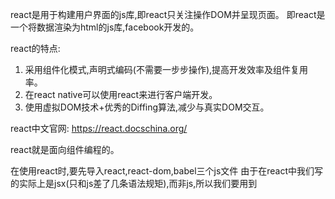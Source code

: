 react是用于构建用户界面的js库,即react只关注操作DOM并呈现页面。
即react是一个将数据渲染为html的js库,facebook开发的。


react的特点:
1. 采用组件化模式,声明式编码(不需要一步步操作),提高开发效率及组件复用率。
2. 在react native可以使用react来进行客户端开发。
3. 使用虚拟DOM技术+优秀的Diffing算法,减少与真实DOM交互。

react中文官网: https://react.docschina.org/

react就是面向组件编程的。

在使用react时,要先导入react,react-dom,babel三个js文件
由于在react中我们写的实际上是jsx(只和js差了几条语法规矩),而非js,所以我们要用到<script>其中的type属性,表示里面不再为js,其值为text/babel。
即 type='text/babel'。

引入react后,全局就多了一个React对象,ReactDOM对象。



react的使用:
1. 创建虚拟DOM
像声明变量一样去创建,并把对应的标签以及相关的内容赋值过去。
如 let VD= <h1>hello</h1> ,这里不加 '' ,因为不是字符串!!!
在该方法中若想换行,只需要将内容用()包裹即可换行。

js中也可以创建虚拟DOM,即 React.creatElement(标签名,标签属性,标签内容)
第一个形参为字符串,第二个形参为对象,第三个也为字符串
注意: 使用该方法时标签内容里面的标签不会生效。

创建的虚拟DOM实际上也就是一个一般对象,且具有的属性极少,远少于真实DOM。

2. 渲染虚拟DOM到页面
语法规范: ReactDOM.render(虚拟DOM,通过DOM获取的容器)
这是替换,而非追加



jsx(全程JavaScript XML)
XML是早期用于存储和传输的数据,后面大部分都是用JSON了。
当往虚拟DOM中传入一个数组时,其会自动去遍历;但虚拟DOM中不能传入对象,会直接无法渲染。

jsx语法规则:
1. 定义虚拟DOM时,无需引号
2. 当标签中混入js表达式时要用 {} 将其包裹
注意: 这里的js表达式不是表示js代码!!!

表达式定义: 一个表达式会产生一个值,可以放在任何一个需要值的地方
像 a,a+b,函数 都是表达式,就算是无返回值函数,也会返回一个undefined。

3. 样式的类名指定不要用class,而要用className
4. 内联样式要用style={{key:value}}的形式去写,复合属性要用到驼峰命名法
5. 虚拟DOM中只能有一个根标签
6. 标签必须闭合,若为单标签,则后面的 / 不可省略(也可以写成双标签形式)
7. 标签首字母:
    (1) 若小写字母开头,则将标签转为html同名标签;若html中无同名标签,则会报错
    (2) 若大写字母开头,React就去渲染对应的组件(函数式组件就去调用,类式组件就去创建实例对象并调用render方法,然后将返回的虚拟DOM转换成真实DOM),若组件没有定义,就会报错


在react中遍历并修改元素时,需要用到数组的map(元素,[索引号])方法,并在函数体中返回修改后的虚拟DOM
注意: 在js表达式中,涉及到的js变量也要用{}包裹起来;同时遍历的时候列表里面都得有一个单独的唯一的key值,用于后面的diff算法。



React面向组件编程
首先,你得会定义组件,定义组件的方式有两种:
1. 函数式组件
即创建一个函数,在该函数中可以直接返回虚拟DOM,然后就可以通过render()直接将该组件渲染到页面即可。
通过render渲染虚拟DOM时,可以通过函数的调用来渲染;也可以通过标签的方式来渲染,即函数名首字母大写,再通过<函数名 />使用
注意: 只有使用标签的方式来渲染时,react才会将该函数视为组件。

jsx中该函数的this为undefined,因为Babel编译后开启了严格模式。


2. 类式组件
也就是创建一个继承于React.Component的类,类名就是组件名。
在该类中,简单的类式组件可以不用写构造方法,但必须要有render()方法,且必须有返回值。

创建完类式组件后,通过ReactDOM.render()渲染时,用标签的形式传入类式组件即可。


在react中推荐使用在创建的虚拟DOM的标签中去绑定事件,当然,虚拟DOM也可以通过传统的方法去获取对应的对象,但需写在渲染为真实DOM的后面,且需用{}包裹。

如<h1 onClick={事件名}></h1>,注意,这里的onClick需采用驼峰命名法,所有的事件都需要这样,且事件回调函数后面不能加(),否则其会先执行里面的代码,并将返回值给onClick。
注意: 当在类里面写事件回调函数时,如绑定事件时为 onClick={this.事件回调函数名} 最后在真实html中的所赋予的事件回调函数中的this指向的是undefined,因为其将函数名赋予了onClick以后,点击调用时为直接调用,而非实例对象调用,所以this指向的时undefined。


组件实例核心三大属性(也就是类式组件上的,函数式组件需要借助hooks):
1. state
当想要修改state中的值时,就需要用到类式组件中就需要写构造方法。
在修改state时,应传入对象。
语法规范: constructor(props) {
    super(props);
    this.state={对象的属性}
}

这样就可以直接通过对象的属性调用了。


























